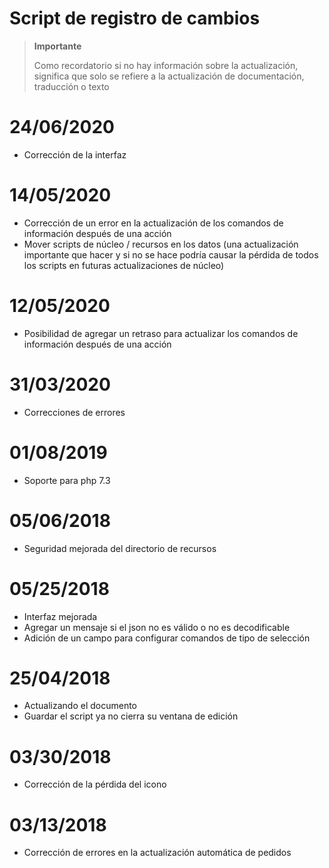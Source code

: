 # Script de registro de cambios

>**Importante**
>
>Como recordatorio si no hay información sobre la actualización, significa que solo se refiere a la actualización de documentación, traducción o texto

# 24/06/2020

- Corrección de la interfaz

# 14/05/2020

- Corrección de un error en la actualización de los comandos de información después de una acción
- Mover scripts de núcleo / recursos en los datos (una actualización importante que hacer y si no se hace podría causar la pérdida de todos los scripts en futuras actualizaciones de núcleo)

# 12/05/2020

- Posibilidad de agregar un retraso para actualizar los comandos de información después de una acción

# 31/03/2020

- Correcciones de errores

# 01/08/2019

- Soporte para php 7.3

# 05/06/2018

- Seguridad mejorada del directorio de recursos

# 05/25/2018

- Interfaz mejorada
- Agregar un mensaje si el json no es válido o no es decodificable
- Adición de un campo para configurar comandos de tipo de selección

# 25/04/2018

- Actualizando el documento
- Guardar el script ya no cierra su ventana de edición

# 03/30/2018

- Corrección de la pérdida del icono

# 03/13/2018

- Corrección de errores en la actualización automática de pedidos
